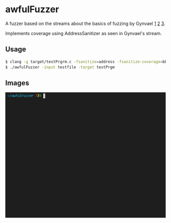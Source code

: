 # awfulFuzzer
A fuzzer based on the streams about the basics of fuzzing by Gynvael [1](https://www.youtube.com/watch?v=BrDujogxYSk&t=5287s) [2](https://www.youtube.com/watch?v=JhsHGms_7JQ&t=4896s) [3](https://www.youtube.com/watch?v=HN_tI601jNU&t=1586s).

Implements coverage using AddressSanitizer as seen in Gynvael's stream.

## Usage
```bash
$ clang -g target/testPrgrm.c -fsanitize=address -fsanitize-coverage=bb,trace-pc-guard -o testPrgm
$ ./awfulFuzzer -input testfile -target testPrgm
```
## Images
![](images/example.gif)
